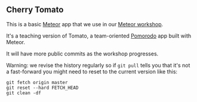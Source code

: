 Cherry Tomato
-------------

This is a basic [Meteor](https://www.meteor.com/) app that we use in our
[Meteor workshop](http://www.okgrow.com/meteor/learn/).

It's a teaching version of Tomato, a team-oriented
[Pomorodo](http://en.wikipedia.org/wiki/Pomodoro_Technique) app built  with
Meteor.

It will have more public commits as the workshop progresses.

Warning: we revise the history regularly so if `git pull` tells you that it's
not a fast-forward you might need to reset to the current version like  this:

```
git fetch origin master
git reset --hard FETCH_HEAD
git clean -df
```
